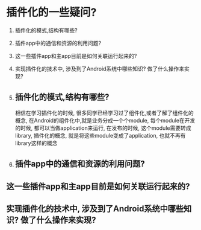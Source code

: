 # 插件化的一些疑问?

1. 插件化的模式,结构有哪些?
2. 插件app中的通信和资源的利用问题?
3. 这一些插件app和主app目前是如何关联运行起来的?
4. 实现插件化的技术中, 涉及到了Android系统中哪些知识? 做了什么操作来实现?


1. ## 插件化的模式,结构有哪些?
   相信在学习插件化的时候, 很多同学已经学习过了组件化,或者了解了组件化的概念, 在Android的组件化中,就是业务分成一个个module, 每个module在开发的时候, 都可以当做application来运行, 在发布的时候, 这个module需要转成library, 插件化的概念, 就是将这些module变成了application, 也就不再有library这样的概念 



2. ## 插件app中的通信和资源的利用问题?
## 这一些插件app和主app目前是如何关联运行起来的?
## 实现插件化的技术中, 涉及到了Android系统中哪些知识? 做了什么操作来实现?


